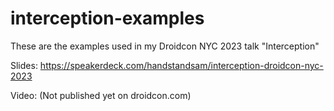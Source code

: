 # interception-examples

These are the examples used in my Droidcon NYC 2023 talk "Interception"

Slides: https://speakerdeck.com/handstandsam/interception-droidcon-nyc-2023

Video: (Not published yet on droidcon.com)
